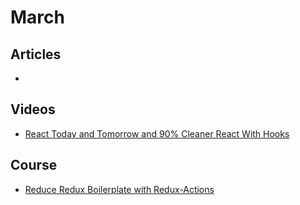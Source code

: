 # March

## Articles
- 

## Videos
- [React Today and Tomorrow and 90% Cleaner React With Hooks](https://www.youtube.com/watch?v=dpw9EHDh2bM)

## Course
- [Reduce Redux Boilerplate with Redux-Actions](https://egghead.io/courses/reduce-redux-boilerplate-with-redux-actions)
